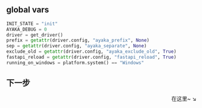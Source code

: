 ## global vars
```py
INIT_STATE = "init"
AYAKA_DEBUG = 0
driver = get_driver()
prefix = getattr(driver.config, "ayaka_prefix", None)
sep = getattr(driver.config, "ayaka_separate", None)
exclude_old = getattr(driver.config, "ayaka_exclude_old", True)
fastapi_reload = getattr(driver.config, "fastapi_reload", True)
running_on_windows = platform.system() == "Windows"
```

## 下一步

<div align="right">
    在这里~ ↘
</div>
